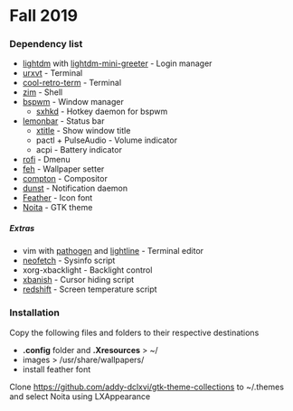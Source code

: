 # Fall 2019

### Dependency list
- [lightdm](https://wiki.ubuntu.com/LightDM) with [lightdm-mini-greeter](https://github.com/prikhi/lightdm-mini-greeter) - Login manager
- [urxvt](https://wiki.archlinux.org/index.php/rxvt-unicode) - Terminal
- [cool-retro-term](https://github.com/Swordfish90/cool-retro-term) - Terminal
- [zim](https://github.com/eriner/zim) - Shell
- [bspwm](https://github.com/baskerville/bspwm) - Window manager
    - [sxhkd](https://github.com/baskerville/sxhkd) - Hotkey daemon for bspwm
- [lemonbar](https://github.com/LemonBoy/bar) - Status bar
    - [xtitle](https://github.com/baskerville/xtitle) - Show window title
    - pactl + PulseAudio - Volume indicator
    - acpi - Battery indicator
- [rofi](https://github.com/DaveDavenport/rofi) - Dmenu
- [feh](https://github.com/derf/feh) - Wallpaper setter
- [compton](https://github.com/chjj/compton) - Compositor
- [dunst](https://github.com/dunst-project/dunst) - Notification daemon
- [Feather](https://github.com/feathericons/feather) - Icon font
- [Noita](https://github.com/addy-dclxvi/gtk-theme-collections) - GTK theme

##### Extras
- vim with [pathogen](https://github.com/tpope/vim-pathogen) and [lightline](https://github.com/itchyny/lightline.vim) - Terminal editor
- [neofetch](https://github.com/dylanaraps/neofetch) - Sysinfo script
- xorg-xbacklight - Backlight control
- [xbanish](https://github.com/jcs/xbanish) - Cursor hiding script
- [redshift](https://github.com/jonls/redshift) - Screen temperature script

### Installation
Copy the following files and folders to their respective destinations
- **.config** folder and **.Xresources** > ~/
- images > /usr/share/wallpapers/
- install feather font

Clone https://github.com/addy-dclxvi/gtk-theme-collections to ~/.themes and select Noita using LXAppearance
